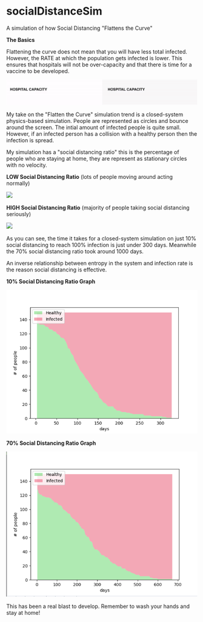# socialDistanceSim
A simulation of how Social Distancing "Flattens the Curve"


**The Basics**  

Flattening the curve does not mean that you will have less total infected. However, the RATE at which the population gets
infected is lower. This ensures that hospitals will not be over-capacity and that there is time for a vaccine to be developed.

![](visuals/flatterCurveGIF.gif)

My take on the "Flatten the Curve" simulation trend is a closed-system physics-based simulation.
People are represented as circles and bounce around the screen.
The intial amount of infected people is quite small. However, if an infected person has a collision with
a healthy person then the infection is spread.

My simulation has a "social distancing ratio" this is the percentage of people who are staying at home, they are represent
as stationary circles with no velocity.

**LOW Social Distancing Ratio** (lots of people moving around acting normally)

![](visuals/socialDistanceGIF1.gif)

**HIGH Social Distancing Ratio** (majority of people taking social distancing seriously)

![](visuals/socialDistanceGIF2.gif)

As you can see, the time it takes for a closed-system simulation on just 10% social distancing to reach 100% infection 
is just under 300 days. Meanwhile the 70% social distancing ratio took around 1000 days.

An inverse relationship between entropy in the system and infection rate is the reason social distancing is effective.

**10% Social Distancing Ratio Graph**

![](visuals/socialDistancePIC2.png)

**70% Social Distancing Ratio Graph**

![](visuals/socialDistancePIC1.png)

This has been a real blast to develop. Remember to wash your hands and stay at home!
